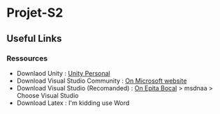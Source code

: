 # Projet-S2

## Useful Links

### Ressources
* Downlaod Unity : [Unity Personal](https://store.unity.com/download?ref=personal)
* Download Visual Studio Community : [On Microsoft website](https://visualstudio.microsoft.com/fr/thank-you-downloading-visual-studio-mac/?sku=communitymac&rel=15)
* Download Visual Studio (Recomanded) : [On Epita Bocal](https://console.bocal.org/#/) > msdnaa > Choose Visual Studio
* Download Latex : I'm kidding use Word

###
